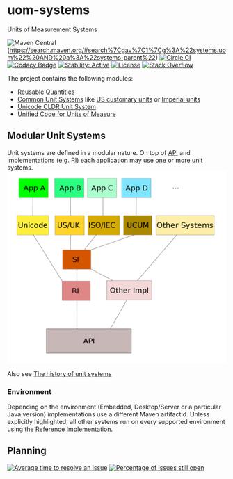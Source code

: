 uom-systems
===========

Units of Measurement Systems

![Maven Central](https://img.shields.io/maven-central/v/systems.uom/systems-parent)
(https://search.maven.org/#search%7Cgav%7C1%7Cg%3A%22systems.uom%22%20AND%20a%3A%22systems-parent%22)
[![Circle CI](https://circleci.com/gh/unitsofmeasurement/uom-systems.svg?style=svg)](https://circleci.com/gh/unitsofmeasurement/uom-systems)
[![Codacy Badge](https://api.codacy.com/project/badge/Grade/f1ce1fbf3ff24b67a48592c27869d023)](https://www.codacy.com/app/unitsofmeasurement/uom-systems?utm_source=github.com&utm_medium=referral&utm_content=unitsofmeasurement/uom-systems&utm_campaign=badger)
[![Stability: Active](https://masterminds.github.io/stability/active.svg)](https://masterminds.github.io/stability/active.html)
[![License](http://img.shields.io/badge/license-BSD3-blue.svg)](http://opensource.org/licenses/BSD-3-Clause)
[![Stack Overflow](http://img.shields.io/badge/stack%20overflow-unit%20systems-4183C4.svg)](http://stackoverflow.com/search?q="unit+systems")

The project contains the following modules:

- [Reusable Quantities](quantity)
- [Common Unit Systems](common) like [US customary units](https://en.wikipedia.org/wiki/United_States_customary_units) or [Imperial units](https://en.wikipedia.org/wiki/Imperial_units)
- [Unicode CLDR Unit System](unicode)
- [Unified Code for Units of Measure](ucum)

Modular Unit Systems
-------------------------------------
Unit systems are defined in a modular nature. On top of [API](../../../unit-api) and implementations (e.g. [RI](../../../indriya)) each application may use one or more unit systems.
![Dependencies](/src/site/resources/images/dependencies.png)

Also see [The history of unit systems](https://en.wikipedia.org/wiki/International_System_of_Units#History)

### Environment
Depending on the environment (Embedded, Desktop/Server or a particular Java version) implementations use a different Maven artifactId. Unless explicitly highlighted, all other systems run on every supported environment using the [Reference Implementation](../../../indriya).

Planning
------------
[![Average time to resolve an issue](http://isitmaintained.com/badge/resolution/unitsofmeasurement/uom-systems.svg)](http://isitmaintained.com/project/unitsofmeasurement/uom-systems "Average time to resolve an issue")
[![Percentage of issues still open](http://isitmaintained.com/badge/open/unitsofmeasurement/uom-systems.svg)](http://isitmaintained.com/project/unitsofmeasurement/uom-systems "Percentage of issues still open")
